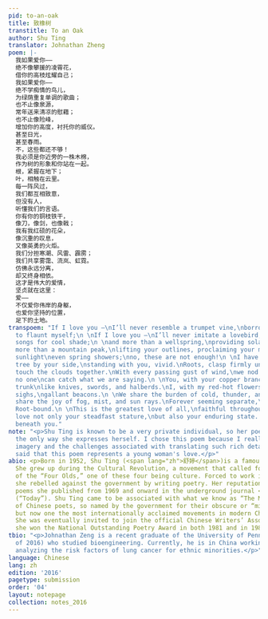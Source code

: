 ```yaml
---
pid: to-an-oak
title: 致橡树
transtitle: To an Oak
author: Shu Ting
translator: Johnathan Zheng
poem: |-
  我如果爱你——
  绝不像攀援的凌霄花，
  借你的高枝炫耀自己；
  我如果爱你——
  绝不学痴情的鸟儿，
  为绿荫重复单调的歌曲；
  也不止像泉源，
  常年送来清凉的慰藉；
  也不止像险峰，
  增加你的高度，衬托你的威仪。
  甚至日光，
  甚至春雨。
  不，这些都还不够！
  我必须是你近旁的一株木棉，
  作为树的形象和你站在一起。
  根，紧握在地下；
  叶，相触在云里。
  每一阵风过，
  我们都互相致意，
  但没有人，
  听懂我们的言语。
  你有你的铜枝铁干，
  像刀，像剑，也像戟；
  我有我红硕的花朵，
  像沉重的叹息，
  又像英勇的火炬。
  我们分担寒潮、风雷、霹雳；
  我们共享雾霭、流岚、虹霓。
  仿佛永远分离，
  却又终身相依。
  这才是伟大的爱情，
  坚贞就在这里：
  爱——
  不仅爱你伟岸的身躯，
  也爱你坚持的位置，
  足下的土地。
transpoem: "If I love you –\nI’ll never resemble a trumpet vine,\nborrowing your branches
  to flaunt myself;\n \nIf I love you –\nI’ll never imitate a lovebird,\nrepeating
  songs for cool shade;\n \nand more than a wellspring,\nproviding solace year-round;\nand
  more than a mountain peak,\nlifting your outlines, proclaiming your majesty;\neven
  sunlight\neven spring showers;\nno, these are not enough!\n \nI have to be a kapok
  tree by your side,\nstanding with you, vivid.\nRoots, clasp firmly underneath;\nLeaves,
  touch the clouds together.\nWith every passing gust of wind,\nwe nod to each other,\nand
  no one\ncan catch what we are saying.\n \nYou, with your copper branches and iron
  trunk\nlike knives, swords, and halberds.\nI, with my red-hot flowers\nlike heavy
  sighs,\ngallant beacons.\n \nWe share the burden of cold, thunder, and lightning.\nWe
  share the joy of fog, mist, and sun rays.\nForever seeming separate,\nyet harmonious.
  Root-bound.\n \nThis is the greatest love of all,\nfaithful throughout:\nLove –\nI
  love not only your steadfast stature,\nbut also your enduring state. \nThe land
  beneath you."
note: "<p>Shu Ting is known to be a very private individual, so her poetry is really
  the only way she expresses herself. I chose this poem because I really love the
  imagery and the challenges associated with translating such rich details. Some have
  said that this poem represents a young woman's love.</p>"
abio: <p>Born in 1952, Shu Ting (<span lang="zh">舒婷</span>)is a famous Chinese poet.
  She grew up during the Cultural Revolution, a movement that called for the destruction
  of the “Four Olds,” one of these four being culture. Forced to work in a factory,
  she rebelled against the government by writing poetry. Her reputation grew through
  poems she published from 1969 and onward in the underground journal <em>Jintian</em>
  (“Today”). Shu Ting came to be associated with what we know as “The Misty School”
  of Chinese poets, so named by the government for their obscure or “misty” qualities
  but now one the most internationally acclaimed movements in modern Chinese literature.
  She was eventually invited to join the official Chinese Writers’ Association, and
  she won the National Outstanding Poetry Award in both 1981 and in 1983.</p>
tbio: "<p>Johnathan Zeng is a recent graduate of the University of Pennsylvania (Class
  of 2016) who studied bioengineering. Currently, he is in China working on a project
  analyzing the risk factors of lung cancer for ethnic minorities.</p>"
language: Chinese
lang: zh
edition: '2016'
pagetype: submission
order: '04'
layout: notepage
collection: notes_2016
---
```

